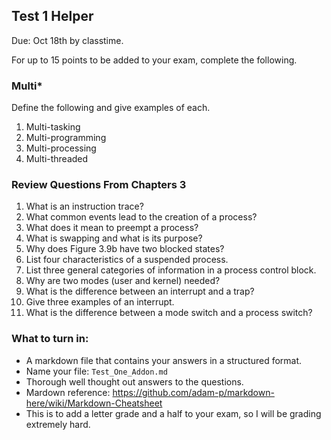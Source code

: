 ## Test 1 Helper
Due: Oct 18th by classtime.

For up to 15 points to be added to your exam, complete the following.

### Multi\*
Define the following and give examples of each.

1. Multi-tasking
2. Multi-programming
3. Multi-processing
4. Multi-threaded

### Review Questions From Chapters 3
1. What is an instruction trace?
1. What common events lead to the creation of a process?
1. What does it mean to preempt a process?
1. What is swapping and what is its purpose?
1. Why does Figure 3.9b have two blocked states?
1. List four characteristics of a suspended process.
1. List three general categories of information in a process control block.
1. Why are two modes (user and kernel) needed?
1. What is the difference between an interrupt and a trap?
1. Give three examples of an interrupt.
1. What is the difference between a mode switch and a process switch?

### What to turn in:
- A markdown file that contains your answers in a structured format.
- Name your file: `Test_One_Addon.md`
- Thorough well thought out answers to the questions.
- Mardown reference: https://github.com/adam-p/markdown-here/wiki/Markdown-Cheatsheet
- This is to add a letter grade and a half to your exam, so I will be grading extremely hard.
